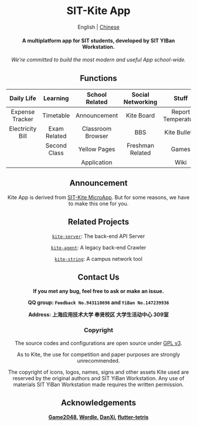 <div align="center">

# SIT-Kite App

English | [Chinese](README_zh_CN.md)

#### A multiplatform app for SIT students, developed by SIT YIBan Workstation.

*We're committed to build the most modern and useful App school-wide.*

## Functions

|    Daily Life    |   Learning   |  School Related   | Social Networking |       Stuff        |
|:----------------:|:------------:|:-----------------:|:-----------------:|:------------------:|
| Expense Tracker  |  Timetable   |   Announcement    |    Kite Board     | Report Temperature |
| Electricity Bill | Exam Related | Classroom Browser |        BBS        |   Kite Bulletin    |
|                  | Second Class |   Yellow Pages    | Freshman Related  |       Games        |
|                  |              |    Application    |                   |        Wiki        |

## Announcement

Kite App is derived from [SIT-Kite MicroApp][Kite-MicroApp]. But for some reasons, we have to make this one for you.

## Related Projects

[`kite-server`][kite-server]:  The back-end API Server

[`kite-agent`][kite-agent]: A legacy back-end Crawler

[`kite-string`][kite-string]: A campus network tool

## Contact Us

**If you met any bug, feel free to ask or make an issue.**

**QQ group: `Feedback No.943110696` and `YiBan No.147239936`**

**Address: 上海应用技术大学 奉贤校区 大学生活动中心 309室**

### Copyright

The source codes and configurations are open source under [GPL v3](LICENSE).

As to Kite, the use for competition and paper purposes are strongly unrecommended.

The copyright of icons, logos, names, signs and other assets Kite used are reserved by
the original authors and SIT YiBan Workstation.
Any use of materials SIT YiBan Workstation made requires the written permission.

## Acknowledgements

**[Game2048][2048],
[Wordle][Wordle],
[DanXi][DanXi],
[flutter-tetris][Tetris]**

</div>

<!----------------------------------[ Links ]--------------------------------->

[Kite-MicroApp]: https://github.com/SIT-kite/kite-microapp

[kite-server]: https://github.com/SIT-kite/kite-server

[kite-agent]:  https://github.com/SIT-kite/kite-agent

[kite-string]: https://github.com/SIT-kite/kite-string


[migrate]: ./WHY_DO_WE_MIGRATE.md

[DanXi]: https://github.com/DanXi-Dev/DanXi

[2048]: https://github.com/linuxsong/game2048

[Wordle]:https://github.com/nimone/wordle

[Tetris]:https://github.com/boyan01/flutter-tetris
<!----------------------------------[ Links ]--------------------------------->
